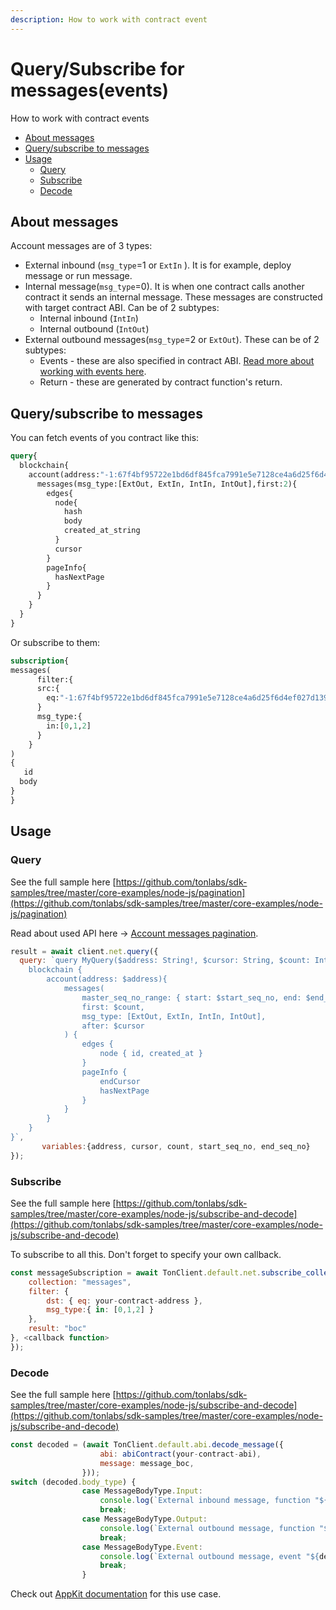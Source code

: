 ```yaml
---
description: How to work with contract event
---
```


# Query/Subscribe for messages(events)

How to work with contract events

* [About messages](work\_with\_events.md#about-messages)
* [Query/subscribe to messages](work\_with\_events.md#query-subscribe-to-messages)
* [Usage](work\_with\_events.md#usage)
  * [Query](work\_with\_events.md#query)
  * [Subscribe](work\_with\_events.md#subscribe)
  * [Decode](work\_with\_events.md#decode)

## About messages

Account messages are of 3 types:

* External inbound (`msg_type`=1 or `ExtIn` ). It is for example, deploy message or run message.
* Internal message(`msg_type`=0). It is when one contract calls another contract it sends an internal message. These messages are constructed with target contract ABI. Can be of 2 subtypes:
  * Internal inbound (`IntIn`)
  * Internal outbound (`IntOut`)
* External outbound messages(`msg_type`=2 or `ExtOut`). These can be of 2 subtypes:
  * Events - these are also specified in contract ABI. [Read more about working with events here](work\_with\_events.md).
  * Return - these are generated by contract function's return.

## Query/subscribe to messages

You can fetch events of you contract like this:

```graphql
query{
  blockchain{
    account(address:"-1:67f4bf95722e1bd6df845fca7991e5e7128ce4a6d25f6d4ef027d139a11a7964"){
      messages(msg_type:[ExtOut, ExtIn, IntIn, IntOut],first:2){
        edges{
          node{
            hash
            body
            created_at_string
          }
          cursor
        }
        pageInfo{
          hasNextPage
        }
      }
    }
  }
}
```

Or subscribe to them:

```graphql
subscription{
messages(
      filter:{ 
      src:{
        eq:"-1:67f4bf95722e1bd6df845fca7991e5e7128ce4a6d25f6d4ef027d139a11a7964"
      }
      msg_type:{
        in:[0,1,2]
      }
    }
)
{
   id
  body
}
}
```

## Usage

### Query

See the full sample here [https://github.com/tonlabs/sdk-samples/tree/master/core-examples/node-js/pagination](https://github.com/tonlabs/sdk-samples/tree/master/core-examples/node-js/pagination)

Read about used API here -> [Account messages pagination](../../graphql-samples/accounts.md#pagination-of-accounts-messages). &#x20;

```javascript
result = await client.net.query({
  query: `query MyQuery($address: String!, $cursor: String, $count: Int, $start_seq_no: Int, end_seq_no: Int) {
    blockchain {
        account(address: $address){
            messages(
                master_seq_no_range: { start: $start_seq_no, end: $end_seq_no }
                first: $count,
                msg_type: [ExtOut, ExtIn, IntIn, IntOut],
                after: $cursor
            ) {
                edges {
                    node { id, created_at }
                }
                pageInfo {
                    endCursor
                    hasNextPage
                }
            }
        }
    }
}`,
       variables:{address, cursor, count, start_seq_no, end_seq_no}
}); 
```

### Subscribe

See the full sample here [https://github.com/tonlabs/sdk-samples/tree/master/core-examples/node-js/subscribe-and-decode](https://github.com/tonlabs/sdk-samples/tree/master/core-examples/node-js/subscribe-and-decode)

To subscribe to all this. Don't forget to specify your own callback.

```javascript
const messageSubscription = await TonClient.default.net.subscribe_collection({
    collection: "messages",
    filter: {
        dst: { eq: your-contract-address },
        msg_type:{ in: [0,1,2] }
    },
    result: "boc"
}, <callback function>
});
```

### Decode

See the full sample here [https://github.com/tonlabs/sdk-samples/tree/master/core-examples/node-js/subscribe-and-decode](https://github.com/tonlabs/sdk-samples/tree/master/core-examples/node-js/subscribe-and-decode)

```javascript
const decoded = (await TonClient.default.abi.decode_message({
                    abi: abiContract(your-contract-abi),
                    message: message_boc,
                }));
switch (decoded.body_type) {
                case MessageBodyType.Input:
                    console.log(`External inbound message, function "${decoded.name}", parameters: `, JSON.stringify(decoded.value));
                    break;
                case MessageBodyType.Output:
                    console.log(`External outbound message, function "${decoded.name}", result`, JSON.stringify(decoded.value));
                    break;
                case MessageBodyType.Event:
                    console.log(`External outbound message, event "${decoded.name}", parameters`, JSON.stringify(decoded.value));
                    break;
                }
```

Check out [AppKit documentation](https://docs.everos.dev/appkit-js/guides/work\_with\_events) for this use case.

